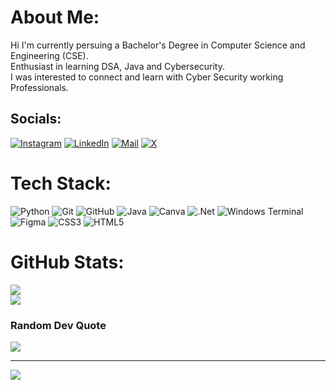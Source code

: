 #  About Me:
Hi I'm currently persuing a Bachelor's Degree in Computer Science and Engineering (CSE).<br>
Enthusiast in learning DSA, Java and Cybersecurity.<br>
I was interested to connect and learn with Cyber Security working Professionals.


##  Socials:
[![Instagram](https://img.shields.io/badge/Instagram-%23E4405F.svg?logo=Instagram&logoColor=white)](https://instagram.com/_._mousigan_._)  [![LinkedIn](https://img.shields.io/badge/LinkedIn-%230077B5.svg?logo=linkedin&logoColor=white)](https://linkedin.com/in/mousigan)
[![Mail](https://img.shields.io/badge/Gmail-333333.svg?logo=gmail&logoColor=red)](mailto:mousiganofficial@gmail.com) [![X](https://img.shields.io/badge/X-black.svg?logo=X&logoColor=white)](https://x.com/mousigan) 

# Tech Stack:
![Python](https://img.shields.io/badge/python-3670A0?style=for-the-badge&logo=python&logoColor=ffdd54) ![Git](https://img.shields.io/badge/git-%23F05033.svg?style=for-the-badge&logo=git&logoColor=white) ![GitHub](https://img.shields.io/badge/github-%23121011.svg?style=for-the-badge&logo=github&logoColor=white) ![Java](https://img.shields.io/badge/java-%23ED8B00.svg?style=for-the-badge&logo=openjdk&logoColor=white) ![Canva](https://img.shields.io/badge/Canva-%2300C4CC.svg?style=for-the-badge&logo=Canva&logoColor=white) ![.Net](https://img.shields.io/badge/.NET-5C2D91?style=for-the-badge&logo=.net&logoColor=white) ![Windows Terminal](https://img.shields.io/badge/Windows%20Terminal-%234D4D4D.svg?style=for-the-badge&logo=windows-terminal&logoColor=white)  ![Figma](https://img.shields.io/badge/figma-%23F24E1E.svg?style=for-the-badge&logo=figma&logoColor=white) 
![CSS3](https://img.shields.io/badge/css3-%231572B6.svg?style=for-the-badge&logo=css3&logoColor=white)
![HTML5](https://img.shields.io/badge/html5-%23E34F26.svg?style=for-the-badge&logo=html5&logoColor=white)

# GitHub Stats:
![](https://github-readme-streak-stats.herokuapp.com/?user=mousigan-git&theme=dark&hide_border=false)<br/>
![](https://github-readme-stats.vercel.app/api/top-langs/?username=mousigan-git&theme=dark&hide_border=false&include_all_commits=true&count_private=true&layout=compact)

### Random Dev Quote
![](https://quotes-github-readme.vercel.app/api?type=horizontal&theme=radical)

---
[![](https://visitcount.itsvg.in/api?id=mousigan-git&icon=0&color=0)](https://visitcount.itsvg.in)

<!-- Proudly created with GPRM ( https://gprm.itsvg.in ) -->
